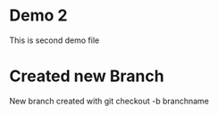 # Demo 2
This is second demo file 

# Created new Branch
New branch created with git checkout -b branchname